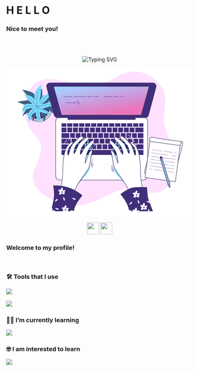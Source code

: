<h1><strong>H E L L O <img src="https://slackmojis.com/emojis/8809-wave_hello/download" alt="" width=35 /></strong></h1>
<h3><strong>Nice to meet you!</strong></h3>
<br>
<br>
<p align="center">
<img src="https://readme-typing-svg.demolab.com?font=Caveat&weight=600&size=85&duration=3500&pause=1250&center=true&vCenter=true&width=1080&height=100&color=f75c7e&lines=I'm+Marta+Fagúndez;I'm+a+Front-End+Developer;Dreaming+Big+and+Working+Hard" alt="Typing SVG" /> </p>

<p align="center">
<img src="https://raw.githubusercontent.com/MartaFagundez/FCC-ResponsiveWebDesign-Projects/master/portfolio/img/laptop2.png"/></p>

<p align="center">
<a href="https://www.linkedin.com/in/martafagundezrodriguez/" target="_blank" rel="noreferrer"><img src="https://raw.githubusercontent.com/danielcranney/readme-generator/main/public/icons/socials/linkedin.svg" width="32" height="32" /></a> <a href="https://www.codepen.io/martafagundez" target="_blank" rel="noreferrer"><img src="https://raw.githubusercontent.com/danielcranney/readme-generator/main/public/icons/socials/codepen.svg" width="32" height="32" /></a> </p>

<h3>
Welcome to my profile!
</h3> 
<br>

<h3 align="left">🛠 Tools that I use</h3>

<p align="left">
  <a href="https://skillicons.dev">
    <img src="https://skillicons.dev/icons?i=js,html,css,react,redux,tailwind,nodejs" />
  </a>
</p>

<p align="left">
  <a href="https://skillicons.dev">
    <img src="https://skillicons.dev/icons?i=git,vscode,eclipse,figma,ai,ps,wordpress" />
  </a>
</p>

<h3 align="left">👩‍💻  I’m currently learning</h3>

<p align="left">
  <a href="https://skillicons.dev">
    <img src="https://skillicons.dev/icons?i=nextjs,express,mongodb,sequelize,java,hibernate,postgres" />
  </a>
</p>

<h3 align="left">🤓 I am interested to learn</h3>

<p align="left">
  <a href="https://skillicons.dev">
    <img src="https://skillicons.dev/icons?i=firebase,gatsby,ts,svelte,nestjs,py,docker" />
  </a>
</p>


<!---
MartaFagundez/MartaFagundez is a ✨ special ✨ repository because its `README.md` (this file) appears on your GitHub profile.
You can click the Preview link to take a look at your changes.
--->
